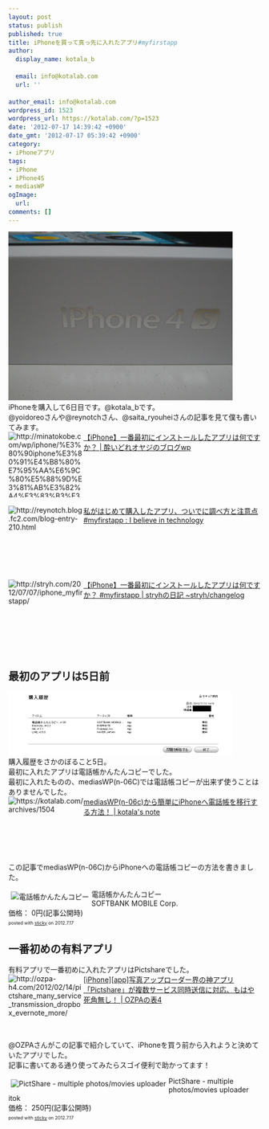 ```yaml
---
layout: post
status: publish
published: true
title: iPhoneを買って真っ先に入れたアプリ#myfirstapp
author:
  display_name: kotala_b

  email: info@kotalab.com
  url: ''

author_email: info@kotalab.com
wordpress_id: 1523
wordpress_url: https://kotalab.com/?p=1523
date: '2012-07-17 14:39:42 +0900'
date_gmt: '2012-07-17 05:39:42 +0900'
category:
- iPhoneアプリ
tags:
- iPhone
- iPhone4S
- mediasWP
ogImage:
  url:
comments: []
---
```

<p><a href="/wp-content/uploads/iphone_01.jpg" target="_blank"><img src="/wp-content/uploads/iphone_01.jpg" alt="" title="iphone_01" width="448" height="336" class="alignnone size-full wp-image-1430" /></a><br />
iPhoneを購入して6日目です。@kotala_bです。<br />
@yoidoreoさんや@reynotchさん、@saita_ryouheiさんの記事を見て僕も書いてみます。<br />
<a href="http://minatokobe.com/wp/iphone/%E3%80%90iphone%E3%80%91%E4%B8%80%E7%95%AA%E6%9C%80%E5%88%9D%E3%81%AB%E3%82%A4%E3%83%B3%E3%82%B9%E3%83%88%E3%83%BC%E3%83%AB%E3%81%97%E3%81%9F%E3%82%A2%E3%83%97%E3%83%AA%E3%81%AF%E4%BD%95%E3%81%A7.html" target="_blank"><img title="【iPhone】一番最初にインストールしたアプリは何ですか？ | 酔いどれオヤジのブログwp" src="https://capture.heartrails.com/150x130?http://minatokobe.com/wp/iphone/%E3%80%90iphone%E3%80%91%E4%B8%80%E7%95%AA%E6%9C%80%E5%88%9D%E3%81%AB%E3%82%A4%E3%83%B3%E3%82%B9%E3%83%88%E3%83%BC%E3%83%AB%E3%81%97%E3%81%9F%E3%82%A2%E3%83%97%E3%83%AA%E3%81%AF%E4%BD%95%E3%81%A7.html" alt="http://minatokobe.com/wp/iphone/%E3%80%90iphone%E3%80%91%E4%B8%80%E7%95%AA%E6%9C%80%E5%88%9D%E3%81%AB%E3%82%A4%E3%83%B3%E3%82%B9%E3%83%88%E3%83%BC%E3%83%AB%E3%81%97%E3%81%9F%E3%82%A2%E3%83%97%E3%83%AA%E3%81%AF%E4%BD%95%E3%81%A7.html" width="150" height="130" align="left" /></a><a href="http://minatokobe.com/wp/iphone/%E3%80%90iphone%E3%80%91%E4%B8%80%E7%95%AA%E6%9C%80%E5%88%9D%E3%81%AB%E3%82%A4%E3%83%B3%E3%82%B9%E3%83%88%E3%83%BC%E3%83%AB%E3%81%97%E3%81%9F%E3%82%A2%E3%83%97%E3%83%AA%E3%81%AF%E4%BD%95%E3%81%A7.html" title="【iPhone】一番最初にインストールしたアプリは何ですか？ | 酔いどれオヤジのブログwp" target="_blank">【iPhone】一番最初にインストールしたアプリは何ですか？ | 酔いどれオヤジのブログwp</a><br style="clear:both;" /><br />
<a href="http://reynotch.blog.fc2.com/blog-entry-210.html" target="_blank"><img title="私がはじめて購入したアプリ、ついでに調べ方と注意点 #myfirstapp : I believe in technology" src="https://capture.heartrails.com/150x130?http://reynotch.blog.fc2.com/blog-entry-210.html" alt="http://reynotch.blog.fc2.com/blog-entry-210.html" width="150" height="130" align="left" /></a><a href="http://reynotch.blog.fc2.com/blog-entry-210.html" title="私がはじめて購入したアプリ、ついでに調べ方と注意点 #myfirstapp : I believe in technology" target="_blank">私がはじめて購入したアプリ、ついでに調べ方と注意点 #myfirstapp : I believe in technology</a><br style="clear:both;" /><br />
<a href="http://stryh.com/2012/07/07/iphone_myfirstapp/" target="_blank"><img title="【iPhone】一番最初にインストールしたアプリは何ですか？ #myfirstapp | stryhの日記 ~stryh/changelog" src="https://capture.heartrails.com/150x130?http://stryh.com/2012/07/07/iphone_myfirstapp/" alt="http://stryh.com/2012/07/07/iphone_myfirstapp/" width="150" height="130" align="left" /></a><a href="http://stryh.com/2012/07/07/iphone_myfirstapp/" title="【iPhone】一番最初にインストールしたアプリは何ですか？ #myfirstapp | stryhの日記 ~stryh/changelog" target="_blank">【iPhone】一番最初にインストールしたアプリは何ですか？ #myfirstapp | stryhの日記 ~stryh/changelog</a><br style="clear:both;" /><br />
</p>
<!--more-->
<h2>最初のアプリは5日前</h2>
<p><a href="/wp-content/uploads/myfirstapp_120717_01.jpg" target="_blank"><img src="/wp-content/uploads/myfirstapp_120717_01.jpg" alt="" title="myfirstapp_120717_01" width="448" height="125" class="alignnone size-full wp-image-1524" /></a><br />
購入履歴をさかのぼること5日。<br />
最初に入れたアプリは電話帳かんたんコピーでした。<br />
最初に入れたものの、mediasWP(n-06C)では電話帳コピーが出来ず使うことはありませんでした。<br />
<a href="/from-medias-to-iphone" target="_blank"><img title="mediasWP(n-06c)から簡単にiPhoneへ電話帳を移行する方法！ | kotala's note" src="https://capture.heartrails.com/150x130/1342502617817?https://kotalab.com/from-medias-to-iphone" alt="https://kotalab.com/archives/1504" width="150" height="130" align="left" /></a><a href="/from-medias-to-iphone" title="mediasWP(n-06c)から簡単にiPhoneへ電話帳を移行する方法！" target="_blank">mediasWP(n-06c)から簡単にiPhoneへ電話帳を移行する方法！ | kotala's note</a><br style="clear:both;" />この記事でmediasWP(n-06C)からiPhoneへの電話帳コピーの方法を書きました。</p>
<div class="sticky-itslink"><span class="removed_link" title="click.linksynergy.com/fs-bin/stat?id=d2yYUp776R4&amp;offerid=94348&amp;type=3&amp;subid=0&amp;tmpid=2192&amp;RD_PARM1=http%253A%252F%252Fitunes.apple.com%252Fjp%252Fapp%252Fdian-hua-zhangkantankopi%252Fid311155655%253Fmt%253D8%2526uo%253D4%2526partnerId%253D30"><img src="http://a4.mzstatic.com/us/r1000/086/Purple/c0/f0/03/mzi.kouabmxm.png" style="border-style:none;float:left;margin:5px;" alt="電話帳かんたんコピー" title="電話帳かんたんコピー" /></span>
<div class="sticky-itslinktext"><span class="removed_link" title="click.linksynergy.com/fs-bin/stat?id=d2yYUp776R4&amp;offerid=94348&amp;type=3&amp;subid=0&amp;tmpid=2192&amp;RD_PARM1=http%253A%252F%252Fitunes.apple.com%252Fjp%252Fapp%252Fdian-hua-zhangkantankopi%252Fid311155655%253Fmt%253D8%2526uo%253D4%2526partnerId%253D30">電話帳かんたんコピー</span><br />SOFTBANK MOBILE Corp.<br />価格： 0円(記事公開時)<br /><span style="font-size:xx-small;">posted with <a href="http://sticky.linclip.com/linkmaker/" target="_blank">sticky</a> on 2012.7.17</span><br style="clear:left;" /></div>
</div>
<h2>一番初めの有料アプリ</h2>
<p>有料アプリで一番初めに入れたアプリはPictshareでした。<br />
<a href="http://ozpa-h4.com/2012/02/14/pictshare_many_service_transmission_dropbox_evernote_more/" target="_blank"><img title="[iPhone][app]写真アップローダー界の神アプリ「Pictshare」が複数サービス同時送信に対応、もはや死角無し！ | OZPAの表4" src="https://capture.heartrails.com/150x130?http://ozpa-h4.com/2012/02/14/pictshare_many_service_transmission_dropbox_evernote_more/" alt="http://ozpa-h4.com/2012/02/14/pictshare_many_service_transmission_dropbox_evernote_more/" width="150" height="130" align="left" /></a><a href="http://ozpa-h4.com/2012/02/14/pictshare_many_service_transmission_dropbox_evernote_more/" title="[iPhone][app]写真アップローダー界の神アプリ「Pictshare」が複数サービス同時送信に対応、もはや死角無し！ | OZPAの表4" target="_blank">[iPhone][app]写真アップローダー界の神アプリ「Pictshare」が複数サービス同時送信に対応、もはや死角無し！ | OZPAの表4</a><br style="clear:both;" />@OZPAさんがこの記事で紹介していて、iPhoneを買う前から入れようと決めていたアプリでした。<br />
記事に書いてある通り使ってみたらスゴイ便利で助かってます！</p>
<div class="sticky-itslink"><span class="removed_link" title="click.linksynergy.com/fs-bin/stat?id=d2yYUp776R4&amp;offerid=94348&amp;type=3&amp;subid=0&amp;tmpid=2192&amp;RD_PARM1=http%253A%252F%252Fitunes.apple.com%252Fjp%252Fapp%252Fpictshare-multiple-photos%252Fid390945637%253Fmt%253D8%2526uo%253D4%2526partnerId%253D30"><img src="http://a4.mzstatic.com/us/r1000/095/Purple/v4/c9/85/2e/c9852e65-50f7-bb0b-273b-ab3e14a23b5b/Icon.png" style="border-style:none;float:left;margin:5px;" alt="PictShare - multiple photos/movies uploader" title="PictShare - multiple photos/movies uploader" /></span>
<div class="sticky-itslinktext"><span class="removed_link" title="click.linksynergy.com/fs-bin/stat?id=d2yYUp776R4&amp;offerid=94348&amp;type=3&amp;subid=0&amp;tmpid=2192&amp;RD_PARM1=http%253A%252F%252Fitunes.apple.com%252Fjp%252Fapp%252Fpictshare-multiple-photos%252Fid390945637%253Fmt%253D8%2526uo%253D4%2526partnerId%253D30">PictShare - multiple photos/movies uploader</span><br />itok<br />価格： 250円(記事公開時)<br /><span style="font-size:xx-small;">posted with <a href="http://sticky.linclip.com/linkmaker/" target="_blank">sticky</a> on 2012.7.17</span><br style="clear:left;" /></div>
</div>
